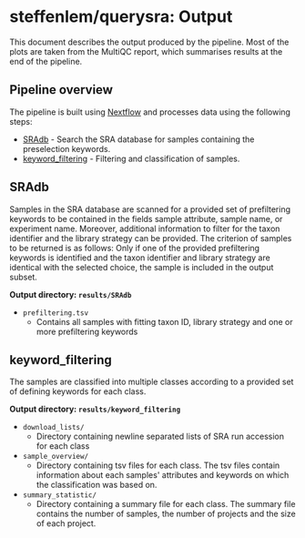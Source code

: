 # steffenlem/querysra: Output

This document describes the output produced by the pipeline. Most of the plots are taken from the MultiQC report, which summarises results at the end of the pipeline.

<!-- TODO nf-core: Write this documentation describing your workflow's output -->

## Pipeline overview

The pipeline is built using [Nextflow](https://www.nextflow.io/)
and processes data using the following steps:

* [SRAdb](#sradb) - Search the SRA database for samples containing the preselection keywords.
* [keyword_filtering](#keywordfiltering) - Filtering and classification of samples.

## SRAdb

Samples in the SRA database are scanned for a provided set of prefiltering keywords to be contained in the fields sample attribute, sample name, or experiment name. Moreover, additional information to filter for the taxon identifier and the library strategy can be provided. The criterion of samples to be returned is as follows: Only if one of the provided prefiltering keywords is identified and the taxon identifier and library strategy are identical with the selected choice, the sample is included in the output subset.


**Output directory: `results/SRAdb`**

* `prefiltering.tsv`
  * Contains all samples with fitting taxon ID, library strategy and one or more prefiltering keywords

## keyword_filtering

The samples are classified into multiple classes according to a provided set of defining keywords for each class. 

**Output directory: `results/keyword_filtering`**

* `download_lists/`
  * Directory containing newline separated lists of SRA run accession for each class
* `sample_overview/`
  * Directory containing tsv files for each class. The tsv files contain information about each samples' attributes and keywords on which the classification was based on.
* `summary_statistic/`
  * Directory containing a summary file for each class. The summary file contains the number of samples, the number of projects and the size of each project.
